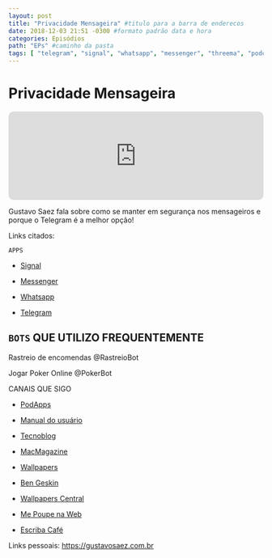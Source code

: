 ```yaml
---
layout: post
title: "Privacidade Mensageira" #titulo para a barra de enderecos
date: 2018-12-03 21:51 -0300 #formato padrão data e hora
categories: Episódios
path: "EPs" #caminho da pasta
tags: [ "telegram", "signal", "whatsapp", "messenger", "threema", "podcast", "episodios" ]
---
```


# Privacidade Mensageira

<iframe allow="autoplay *; encrypted-media *; fullscreen *; clipboard-write" frameborder="0" height="175" style="width:100%;max-width:660px;overflow:hidden;border-radius:10px;" sandbox="allow-forms allow-popups allow-same-origin allow-scripts allow-storage-access-by-user-activation allow-top-navigation-by-user-activation" src="https://embed.podcasts.apple.com/us/podcast/podapps/id1434188907?i=1000425058298&theme=auto"></iframe>

Gustavo Saez fala sobre como se manter em segurança nos mensageiros e porque o Telegram é a melhor opção!

Links citados:

```APPS```

- [Signal](https://apple.co/2SlXJi4)

- [Messenger](https://apple.co/2SpDFvm)

- [Whatsapp](https://apple.co/2SttUMQ)

- [Telegram](https://apple.co/2SrNngF)

## ```BOTS``` QUE UTILIZO FREQUENTEMENTE
Rastreio de encomendas
@RastreioBot

Jogar Poker Online
@PokerBot

CANAIS QUE SIGO

- [PodApps](https://t.me/PodApps)

- [Manual do usuário](https://t.me/manualdousuario)

- [Tecnoblog](https://t.me/Tecnoblog)

- [MacMagazine](https://t.me/MacMagazine)

- [Wallpapers](https://t.me/AR72014)

- [Ben Geskin](https://t.me/VenyaGeskin)

- [Wallpapers Central](https://t.me/wallpaperselection)

- [Me Poupe na Web](https://t.me/mepoupenaweb)

- [Escriba Café](https://t.me/escribacafe)

Links pessoais:
https://gustavosaez.com.br